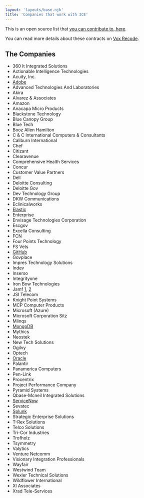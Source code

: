 ```yaml
---
layout: 'layouts/base.njk'
title: 'Companies that work with ICE' 
---
```


This is an open source list that [you can contribute to, here](https://github.com/hankchizljaw/companies-that-work-with-ice).

You can read more details about these contracts on [Vox Recode](https://www.vox.com/recode/2019/7/30/20728147/tech-company-ice-contracts-foia-microsoft-palantir-concur-dell).

## The Companies

- 360 It Integrated Solutions
- Actionable Intelligence Technologies
- Acuity, Inc.
- [Adobe](https://www.usaspending.gov/#/award/68418194)
- Advanced Technologies And Laboratories
- Akira
- Alvarez & Associates
- Amazon
- Anacapa Micro Products
- Blackstone Technology
- Blue Canopy Group
- Blue Tech
- Booz Allen Hamilton
- C & C International Computers & Consultants
- Caliburn International
- Chef
- Citizant
- Clearavenue
- Comprehensive Health Services
- Concur
- Customer Value Partners
- Dell
- Deloitte Consulting
- Deloitte Gov
- Dev Technology Group
- DKW Communications
- Eclinicalworks
- [Elastic](https://www.usaspending.gov/#/award/23851227)
- Enterprise
- Envisage Technologies Corporation
- Escgov
- Excella Consulting
- FCN
- Four Points Technology
- FS Vets
- [GitHub](https://drive.google.com/file/d/1ljH74APGOTVl_dxs-H_f5M4YuvMUBfdq/view)
- Govplace
- Impres Technology Solutions
- Indev
- Inserso
- Integrityone
- Iron Bow Technologies
- Jamf [1](https://www.usaspending.gov/#/award/66966931), [2](https://www.usaspending.gov/#/award/83642945)
- JSI Telecom
- Knight Point Systems
- MCP Computer Products
- Microsoft (Azure)
- Microsoft Corporation Sitz
- Mlinqs
- [MongoDB](https://www.usaspending.gov/#/award/23850856)
- Mythics
- Neostek
- New Tech Solutions
- Ogilvy
- Optech
- [Oracle](https://www.usaspending.gov/#/award/68790978)
- Palantir
- Panamerica Computers
- Pen-Link
- Procentrix
- Project Performance Company
- Pyramid Systems
- Qbase-Mcneil Integrated Solutions
- [ServiceNow](https://www.usaspending.gov/#/award/68335553)
- Sevatec
- [Splunk](https://www.usaspending.gov/#/award/83973448)
- Strategic Enterprise Solutions
- T-Rex Solutions
- Telco Solutions
- Tri-Cor Industries
- Trofholz
- Tsymmetry
- Valytics
- Venture Netcomm
- Visionary Integration Professionals
- Wayfair
- Westwind Team
- Wexler Technical Solutions
- Wildflower International
- Xl Associates
- Xrad Tele-Services
